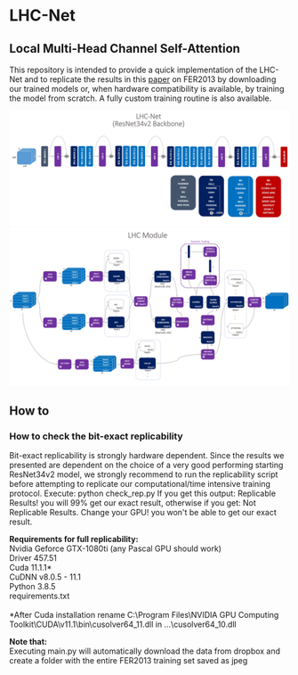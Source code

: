 # LHC-Net
## Local Multi-Head Channel Self-Attention

This repository is intended to provide a quick implementation of the LHC-Net and to replicate the results in this [paper](https://www.dropbox.com/s/ltqykplbjk6ks3g/Rev4.pdf?dl=1) on FER2013 by downloading our trained models or, when hardware compatibility is available, by training the model from scratch. A fully custom training routine is also available.

![Image of LHC_Net](https://github.com/Bodhis4ttva/LHC_Net/blob/main/Images/LHC_Net.jpg)
![Image of LHC_Module2](https://github.com/Bodhis4ttva/LHC_Net/blob/main/Images/LHC_Module2.jpg)

## How to
### How to check the bit-exact replicability
Bit-exact replicability is strongly hardware dependent. Since the results we presented are dependent on the choice of a very good performing starting ResNet34v2 model, we strongly recommend to run the replicability script before attempting to replicate our computational/time intensive training protocol.
Execute:
     python check_rep.py
If you get this output:
    Replicable Results!
you will 99% get our exact result, otherwise if you get:
    Not Replicable Results. Change your GPU!
you won't be able to get our exact result.

**Requirements for full replicability: <br />**
Nvidia Geforce GTX-1080ti (any Pascal GPU should work)<br />
Driver 457.51 <br />
Cuda 11.1.1* <br />
CuDNN v8.0.5 - 11.1 <br />
Python 3.8.5 <br />
requirements.txt
<br />
<br />
*After Cuda installation rename C:\Program Files\NVIDIA GPU Computing Toolkit\CUDA\v11.1\bin\cusolver64_11.dll in ...\cusolver64_10.dll

**Note that:<br />**
Executing main.py will automatically download the data from dropbox and create a folder with the entire FER2013 training set saved as jpeg
